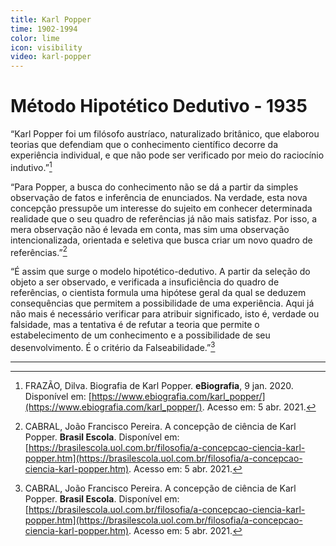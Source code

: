 ```yaml
---
title: Karl Popper
time: 1902-1994
color: lime
icon: visibility
video: karl-popper
---
```


# Método Hipotético Dedutivo - 1935

“Karl Popper foi um filósofo austríaco, naturalizado britânico, que elaborou teorias que defendiam que o conhecimento científico decorre da experiência individual, e que não pode ser verificado por meio do raciocínio indutivo.”[^frazao]

“Para Popper, a busca do conhecimento não se dá a partir da simples observação de fatos e inferência de enunciados. Na verdade, esta nova concepção pressupõe um interesse do sujeito em conhecer determinada realidade que o seu quadro de referências já não mais satisfaz. Por isso, a mera observação não é levada em conta, mas sim uma observação intencionalizada, orientada e seletiva que busca criar um novo quadro de referências.”[^cabral]

“É assim que surge o modelo hipotético-dedutivo. A partir da seleção do objeto a ser observado, e verificada a insuficiência do quadro de referências, o cientista formula uma hipótese geral da qual se deduzem consequências que permitem a possibilidade de uma experiência. Aqui já não mais é necessário verificar para atribuir significado, isto é, verdade ou falsidade, mas a tentativa é de refutar a teoria que permite o estabelecimento de um conhecimento e a possibilidade de seu desenvolvimento. É o critério da Falseabilidade.”[^cabral]

---

[^cabral]: CABRAL, João Francisco Pereira. A concepção de ciência de Karl Popper. **Brasil Escola**. Disponível em: [https://brasilescola.uol.com.br/filosofia/a-concepcao-ciencia-karl-popper.htm](https://brasilescola.uol.com.br/filosofia/a-concepcao-ciencia-karl-popper.htm). Acesso em: 5 abr. 2021.

[^frazao]: FRAZÃO, Dilva. Biografia de Karl Popper. **eBiografia**, 9 jan. 2020. Disponível em: [https://www.ebiografia.com/karl_popper/](https://www.ebiografia.com/karl_popper/). Acesso em: 5 abr. 2021.